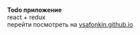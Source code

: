 <b>Todo приложение</b><br>
react + redux<br>
перейти посмотреть на <a href="https://vsafonkin.github.io">vsafonkin.github.io</a>
